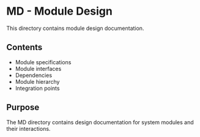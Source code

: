 # MD - Module Design

This directory contains module design documentation.

## Contents
- Module specifications
- Module interfaces
- Dependencies
- Module hierarchy
- Integration points

## Purpose
The MD directory contains design documentation for system modules and their interactions.
